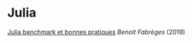 # Julia

[Julia benchmark et bonnes pratiques](https://plmlab.math.cnrs.fr/fabreges/julia-2019) _Benoit Fabrèges_ \(2019\)

